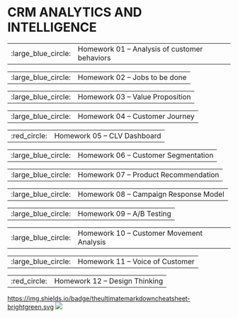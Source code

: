 # CRM ANALYTICS AND INTELLIGENCE
<table> <tr> <td> :large_blue_circle: </td> <td> Homework 01 – Analysis of customer behaviors </td>  </tr> </table> 
<table> <tr> <td> :large_blue_circle: </td> <td> Homework 02 – Jobs to be done </td> </tr> </table>
<table> <tr> <td> :large_blue_circle: </td> <td> Homework 03 – Value Proposition </td> </tr> </table>
<table> <tr> <td> :large_blue_circle: </td> <td> Homework 04 – Customer Journey </td> </tr> </table>
<table> <tr> <td> :red_circle:  </td> <td> Homework 05 – CLV Dashboard </td> </tr> </table>
<table> <tr> <td> :large_blue_circle: </td> <td> Homework 06 – Customer Segmentation </td> </tr> </table>
<table> <tr> <td> :large_blue_circle: </td> <td> Homework 07 – Product Recommendation </td> </tr> </table>
<table> <tr> <td> :large_blue_circle: </td> <td> Homework 08 – Campaign Response Model </td> </tr> </table>
<table> <tr> <td> :large_blue_circle: </td> <td> Homework 09 – A/B Testing </td> </tr> </table>
<table> <tr> <td> :large_blue_circle: </td> <td> Homework 10 – Customer Movement Analysis </td> </tr> </table>
<table> <tr> <td> :large_blue_circle: </td> <td> Homework 11 – Voice of Customer </td> </tr> </table>
<table> <tr> <td> :red_circle: </td> <td> Homework 12 – Design Thinking </td> </tr> </table>

https://img.shields.io/badge/theultimatemarkdowncheatsheet-brightgreen.svg
<img src = " https://media.giphy.com/media/qLHzYjlA2FW8g/giphy.gif " />
